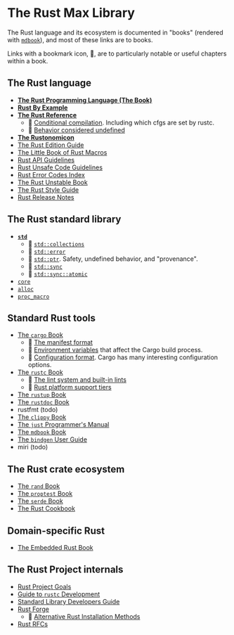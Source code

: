 # The Rust Max Library

The Rust language and its ecosystem is documented in "books"
(rendered with [`mdbook`]), and most of these links are to books.

Links with a bookmark icon, 🔖, are to particularly
notable or useful chapters within a book.

## The Rust language

- **[The Rust Programming Language (The Book)](https://doc.rust-lang.org/book/)**
- **[Rust By Example](https://doc.rust-lang.org/rust-by-example/)**
- **[The Rust Reference](https://doc.rust-lang.org/reference/)**
  - 🔖 [Conditional compilation](https://doc.rust-lang.org/reference/conditional-compilation.html).
       Including which cfgs are set by rustc.
  - 🔖 [Behavior considered undefined](https://doc.rust-lang.org/reference/behavior-considered-undefined.html)
- **[The Rustonomicon](https://doc.rust-lang.org/nomicon/)**
- [The Rust Edition Guide](https://doc.rust-lang.org/edition-guide/index.html)
- [The Little Book of Rust Macros](https://veykril.github.io/tlborm/)
- [Rust API Guidelines](https://rust-lang.github.io/api-guidelines/)
- [Rust Unsafe Code Guidelines](https://rust-lang.github.io/unsafe-code-guidelines/)
- [Rust Error Codes Index](https://doc.rust-lang.org/stable/error_codes/error-index.html)
- [The Rust Unstable Book](https://doc.rust-lang.org/unstable-book/)
- [The Rust Style Guide](https://doc.rust-lang.org/nightly/style-guide/index.html)
- [Rust Release Notes](https://doc.rust-lang.org/nightly/releases.html)

## The Rust standard library

- **[`std`](https://doc.rust-lang.org/std/index.html)**
  <!-- duplicated in std.md -->
  - 🔖 [`std::collections`](https://doc.rust-lang.org/std/collections/index.html)
  - 🔖 [`std::error`](https://doc.rust-lang.org/stable/std/error/index.html)
  - 🔖 [`std::ptr`](https://doc.rust-lang.org/std/ptr/index.html).
    Safety, undefined behavior, and "provenance".
  - 🔖 [`std::sync`](https://doc.rust-lang.org/std/sync/index.html)
  - 🔖 [`std::sync::atomic`](https://doc.rust-lang.org/std/atomic/index.html)
- [`core`](https://doc.rust-lang.org/core/index.html)
- [`alloc`](https://doc.rust-lang.org/alloc/index.html)
- [`proc_macro`](https://doc.rust-lang.org/proc_macro/index.html)


## Standard Rust tools

<!-- order here is same is in tools.md -->
- [The `cargo` Book](https://doc.rust-lang.org/cargo/index.html)
  - 🔖 [The manifest format](https://doc.rust-lang.org/cargo/reference/manifest.html)
  - 🔖 [Environment variables](https://doc.rust-lang.org/cargo/reference/environment-variables.html)
    that affect the Cargo build process.
  - 🔖 [Configuration format](https://doc.rust-lang.org/cargo/reference/config.html).
    Cargo has many interesting configuration options.
- [The `rustc` Book](https://doc.rust-lang.org/rustc/index.html)
  - 🔖 [The lint system and built-in lints](https://doc.rust-lang.org/nightly/rustc/lints/index.html)
  - 🔖 [Rust platform support tiers](https://doc.rust-lang.org/nightly/rustc/platform-support.html)
- [The `rustup` Book](https://rust-lang.github.io/rustup/index.html)
- [The `rustdoc` Book](https://doc.rust-lang.org/stable/rustdoc/)
- rustfmt (todo)
- [The `clippy` Book](https://doc.rust-lang.org/nightly/clippy/development/infrastructure/book.html)
- [The `just` Programmer's Manual](https://just.systems/man/en/)
- [The `mdbook` Book](https://rust-lang.github.io/mdBook/)
- [The `bindgen` User Guide](https://rust-lang.github.io/rust-bindgen)
- miri (todo)

## The Rust crate ecosystem

- [The `rand` Book](https://rust-random.github.io/book/)
- [The `proptest` Book](https://proptest-rs.github.io/proptest/intro.html)
- [The `serde` Book](https://serde.rs/)
- [The Rust Cookbook](https://rust-lang-nursery.github.io/rust-cookbook/)

## Domain-specific Rust

- [The Embedded Rust Book](https://doc.rust-lang.org/nightly/embedded-book/index.html)

## The Rust Project internals

- [Rust Project Goals](https://rust-lang.github.io/rust-project-goals/)
- [Guide to `rustc` Development](https://rustc-dev-guide.rust-lang.org/)
- [Standard Library Developers Guide](https://std-dev-guide.rust-lang.org/about.html)
- [Rust Forge](https://forge.rust-lang.org/)
  - 🔖 [Alternative Rust Installation Methods](https://forge.rust-lang.org/infra/other-installation-methods.html)
- [Rust RFCs](https://rust-lang.github.io/rfcs/)



[`mdbook`]: https://github.com/rust-lang/mdBook


